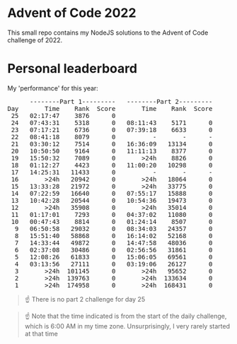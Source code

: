# Advent of Code 2022
This small repo contains my NodeJS solutions to the Advent of Code challenge of 2022.

# Personal leaderboard

My 'performance' for this year:
<pre>
      --------Part 1---------   --------Part 2---------
Day       Time    Rank  Score       Time    Rank  Score
 25   02:17:47    3876      0
 24   07:43:31    5318      0   08:11:43    5171      0
 23   07:17:21    6736      0   07:39:18    6633      0
 22   08:41:18    8079      0          -       -      -
 21   03:30:12    7514      0   16:36:09   13134      0
 20   10:50:50    9164      0   11:11:13    8377      0
 19   15:50:32    7089      0       >24h    8826      0
 18   01:12:27    4423      0   11:00:20   10298      0
 17   14:25:31   11433      0          -       -      -
 16       >24h   20942      0       >24h   18064      0
 15   13:33:28   21972      0       >24h   33775      0
 14   07:22:59   16640      0   07:55:17   15888      0
 13   10:42:28   20544      0   10:54:36   19473      0
 12       >24h   35908      0       >24h   35014      0
 11   01:17:01    7293      0   04:37:02   11080      0
 10   00:47:43    8814      0   01:24:14    8507      0
  9   06:50:58   29032      0   08:34:03   24357      0
  8   15:51:40   58868      0   16:14:02   52168      0
  7   14:33:44   49872      0   14:47:58   48036      0
  6   02:37:08   30486      0   02:56:56   31861      0
  5   12:08:26   61833      0   15:06:05   69561      0
  4   03:13:56   27111      0   03:19:06   26127      0
  3       >24h  101145      0       >24h   95652      0
  2       >24h  139763      0       >24h  133634      0
  1       >24h  174958      0       >24h  168431      0
</pre>

> :point_up: There is no part 2 challenge for day 25

> :point_up: Note that the time indicated is from the start of the daily challenge, which is 6:00 AM in my time zone. Unsurprisingly, I very rarely started at that time
